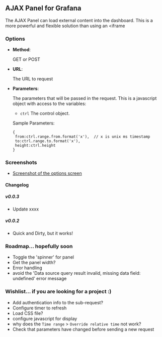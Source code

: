 ## AJAX Panel for Grafana

The AJAX Panel can load external content into the dashboard.  This is a more powerful and flexible solution than
using an <iframe 


### Options

- **Method**:

  GET or POST

- **URL**:

  The URL to request

- **Parameters**:

  The parameters that will be passed in the request.  This is a javascript object with access to the variables:
  	- `ctrl` The control object.
  
  Sample Parameters:
	```
	{
	 from:ctrl.range.from.format('x'),  // x is unix ms timestamp
	 to:ctrl.range.to.format('x'), 
	 height:ctrl.height
	}
	```


### Screenshots

- [Screenshot of the options screen](https://raw.githubusercontent.com/ryantxu/ajax-panel/master/src/img/screenshot-ajax-options.png)

#### Changelog


##### v0.0.3

- Update xxxx



##### v0.0.2

- Quick and Dirty, but it works!



### Roadmap... hopefully soon
 - Toggle the 'spinner' for panel
 - Get the panel width?
 - Error handling
 - avoid the 'Data source query result invalid, missing data field: undefined' error message


### Wishlist... if you are looking for a project :)
 - Add authentication info to the sub-request?
 - Configure timer to refresh
 - Load CSS file?
 - configure javascript for display
 - why does the `Time range` > `Override relative time` not work?
 - Check that parameters have changed before sending a new request
